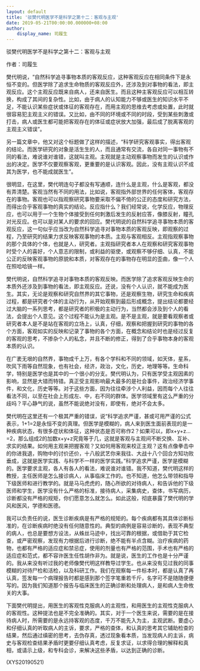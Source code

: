 ```yaml
---
layout: default
title: '驳樊代明医学不是科学之第十二：客观与主观'
date: 2019-05-21T00:00:00.000000+08:00
author:
    display_name: 司履生
---
```


驳樊代明医学不是科学之第十二：客观与主观

作者：司履生

樊代明说，“自然科学追寻事物本质的客观反应，这种客观反应在相同条件下是永恒不变的。但医学除了追求生命物质的客观反应外，还涉及到对事物的看法，即主观反应。这个主观反应既来自病人，还来自医生。而且这种主客观反应可以相互转换，构成了其间的复杂性。比如，由于病人的认知能力不够或医生的知识水平不足，不能认识某些症状或体征的客观存在，而用主观的思维去考虑或处置，此时就很容易犯主观主义的错误。又比如，由不同的环境或不同的时段，受到某些刺激或打击，病人或医生都可能把客观存在的体征或症状放大加强，最后成了脱离客观的主观主义错误”。

另一篇文章中，他又对这个标题做了这样的描述，“科学研究客观事实，得出客观的结论。而医学研究的对象是活生生的人，而且通常有交流，各自对同一事物有不同的看法，难说谁对谁错，这就叫主观。主观就是主动观察事物而发生的认识或作出的决定。医学不仅要观察客观，更重要的是认识客观。因此，没有主观认识不成其为医学，也不能成就医生”。

很明显，在这里，樊代明连句子都没有写通顺，连什么是主观，什么是客观，都没有弄清楚。客观当然有不同的用法，比如说，客观指外部世界的任何客体，客观存在的事物。客观也可以指观察研究事物要采取不偏不倚的公正的态度和研究方法，而得出合乎客观事物的真实的结论。反应指什么？我们经常说，化学反应，物理反应，也可以用于一个生物个体接受到任何刺激后发生的反射应答，像膝反射，瞳孔对光反应。也可以是对某人的要求的回应。樊代明说的自然科学追寻事物本质的客观反应，这一句似乎应当改为自然科学追寻对事物本质的客观反映，即观察的过程，乃至研究的结果力求反映客观事物的本质。主观与客观相反。主观指观察事物的那个具体的个体，也就是人，研究者。主观指研究者本人在观察和研究客观事物时受个人的喜好，个人意志的限制，或利益的驱使，或观察不够仔细、认真，不能公正的反映客观事物的原貌和本质，对客观存在的事物存在明显的歪曲，像一个人在照哈哈镜一样。

樊代明说，自然科学追寻对事物本质的客观反映。而医学除了追求客观反映生命的本质外还涉及到事物的看法，即主观反应。还说，没有个人认识，就不能成为医生。其实，无论是观察和研究自然界的其它事物，还是观察生物，研究生命和疾病过程，都是研究者个体的主动行为，从开始观察到最后形成概念，提出结论都要经过大脑的一系列思考，都是研究者的积极的主动行为，当然都会涉及到个人的看法，会提出个人意见。这个过程不能认为是主观。是不是主观，就是要看观察者或研究者本人是不是站在客观的立场上，认真，仔细，观察和把握到研究的事物的各个方面，客观如实的反映和记录了事物的各个方面，在概念和结论时也是经过反复的客观的思考，不掺杂个人的私念，并且不断的修正，得到了合乎事物本身的客观本质的认识。

在广袤无垠的自然界，事物成千上万，有各个学科和不同的领域，如天体，星系，吹风下雨等自然现象，也有社会，经济，政治，文化，历史，地理等等。生命科学，特别是医学也是其中的一个很小的分支。樊代明认为，只有医学受主观因素的影响，显然是大错而特错。真正受主观影响最大最多的是社会事件，政治经济学事件，和文化，历史等等。对于这些方面，因为往往牵涉个人利益，因而每个人往往看法不同，以至在社会上形成左、中，右不同的群体。医学领域里有这么严重的分歧吗？平心静气的说，虽然不能说绝对没有，即使有，绝对不会太多。

樊代明在这里还有一个极其严重的错误，说“科学追求严谨，甚或可用严谨的公式表示，1+1=2是永恒不变的真理。但医学是模糊的，病人来到医生面前表现的是一种疾病状态，有很多症状和体征，这种状态是否可称作2？如果可以，即x+y+z…=2，那么组成2的加数x+y+z究竟等于几，这就是客观与主观间不断交换、互补、求实的结果。如何用主观来把握客观？又如何用客观来校正主观？这有点像拳击中的你进我退，购物中的讨价还价，十八般武艺你来我往、大战十八个回合方知功败垂成，这就是医学实践、与科学不一样的医学实践。”科学追求严谨，医学是模糊的。医学要求主观，各人有各人的看法，难说谁对谁错。我不知道，樊代明这样的教授，主任医师是怎么接诊病人，从事临床工作的。也不知道，他怎么带领和指导下级医师和进行教学的。就是马马虎虎的，随心所欲的对待病人，和告诉他的下级医师和学生，医学没有什么严格的标准，接待病人，采集病史，查体，书写病历，诊断都没有严格的规矩，你们愿意怎么就怎么。如此这般，彻底暴露了樊代明的学风和医风，学德和医德。

我可以负责任的说，医生诊断疾病是有严格的规矩的。每个疾病都有其具体诊断标准的，在诊断疾病时绝没有任何随意性的。典型的病例是容易诊断的，表现不典型的病人，也总是要想方设法，从蛛丝马迹中，找出可靠的根据，或借助于其它检查，或严密观察，发现有力根据后进行诊断，绝不能有半点含糊。治疗疾病的药物，也都有严格的适应症和禁忌症，使用的剂量也有严格的范围，手术也有严格的适应症和范式，都不容许医生任性胡作非为。就是说，医生的工作也是十分严谨的。我从来没有听过我的老师像樊代明这样教导过学生。也从来没有见过我的同事模糊的对待尸检和活检，以及科研工作。我们在观察每一件标本时，都是认真了再认真，签发每一个病理报告时都是感到那个签字笔重若千斤，名字可不是随随便便写的。因为我们知道那个报告与临床医生的正确诊断和处理病人，是和病人生命攸关的大事。

下面樊代明提出，用医生的客观性克服病人的主观性，和用医生的主观性克服病人的客观性。这种提法也是不完全准确的。其实，对于一个医生来说，需要的是在接待病人时，所需要的是永远持客观的态度，千万不能先入为主，主观武断。要虚心和仔细认真的听取病人的主诉，要求，严格的查体，和认真的思考其它辅助检查的结果，然后通过缜密的思考，去伪存真，透过现象看本质，当发现病人的主诉，病史与客观检查结果矛盾时更要仔细认真考虑，反复求证，以求得合理的解释和真相，或请示上级，和专科会诊，来解决这些矛盾，以达到正确的诊断。

(XYS20190521)

